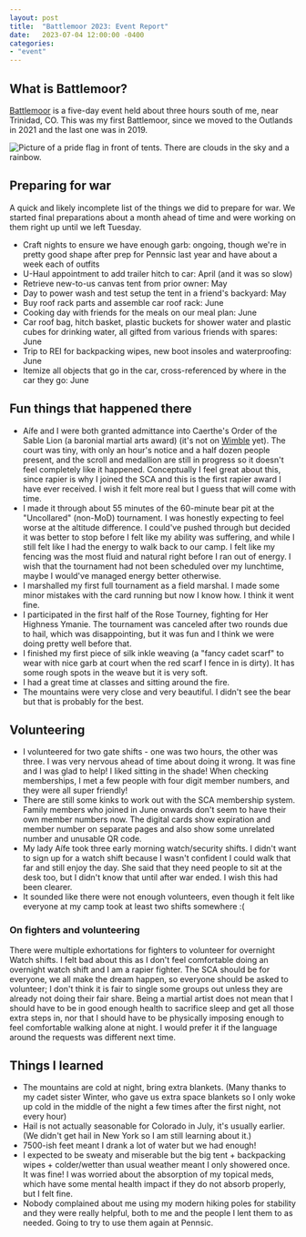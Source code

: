 ```yaml
---
layout: post
title:  "Battlemoor 2023: Event Report"
date:   2023-07-04 12:00:00 -0400
categories: 
- "event"
---
```


## What is Battlemoor? 


[Battlemoor](https://www.battlemoor.org/) is a five-day event held about three hours south of me, near Trinidad, CO. This was my first Battlemoor, since we moved to the Outlands in 2021 and the last one was in 2019.


![Picture of a pride flag in front of tents. There are clouds in the sky and a rainbow.]({{site.url}}{{site.baseurl}}/images/battlemoor-2023.jpg "The one picture I took")

## Preparing for war

A quick and likely incomplete list of the things we did to prepare for war. We started final preparations about a month ahead of time and were working on them right up until we left Tuesday.

* Craft nights to ensure we have enough garb: ongoing, though we're in pretty good shape after prep for Pennsic last year and have about a week each of outfits
* U-Haul appointment to add trailer hitch to car: April (and it was so slow)
* Retrieve new-to-us canvas tent from prior owner: May
* Day to power wash and test setup the tent in a friend's backyard: May
* Buy roof rack parts and assemble car roof rack: June
* Cooking day with friends for the meals on our meal plan: June
* Car roof bag, hitch basket, plastic buckets for shower water and plastic cubes for drinking water, all gifted from various friends with spares: June
* Trip to REI for backpacking wipes, new boot insoles and waterproofing: June
* Itemize all objects that go in the car, cross-referenced by where in the car they go: June

## Fun things that happened there

* Aífe and I were both granted admittance into Caerthe's Order of the Sable Lion (a baronial martial arts award) (it's not on [Wimble](http://wimble.outlandsheralds.org/by_single_award.php?AwardID=197) yet). The court was tiny, with only an hour's notice and a half dozen people present, and the scroll and medallion are still in progress so it doesn't feel completely like it happened. Conceptually I feel great about this, since rapier is why I joined the SCA and this is the first rapier award I have ever received. I wish it felt more real but I guess that will come with time.
* I made it through about 55 minutes of the 60-minute bear pit at the "Uncollared" (non-MoD) tournament. I was honestly expecting to feel worse at the altitude difference. I could've pushed through but decided it was better to stop before I felt like my ability was suffering, and while I still felt like I had the energy to walk back to our camp. I felt like my fencing was the most fluid and natural right before I ran out of energy. I wish that the tournament had not been scheduled over my lunchtime, maybe I would've managed energy better otherwise. 
* I marshalled my first full tournament as a field marshal. I made some minor mistakes with the card running but now I know how. I think it went fine. 
* I participated in the first half of the Rose Tourney, fighting for Her Highness Ymanie. The tournament was canceled after two rounds due to hail, which was disappointing, but it was fun and I think we were doing pretty well before that.
* I finished my first piece of silk inkle weaving (a "fancy cadet scarf" to wear with nice garb at court when the red scarf I fence in is dirty). It has some rough spots in the weave but it is very soft. 
* I had a great time at classes and sitting around the fire.
* The mountains were very close and very beautiful. I didn't see the bear but that is probably for the best. 


## Volunteering

* I volunteered for two gate shifts - one was two hours, the other was three. I was very nervous ahead of time about doing it wrong. It was fine and I was glad to help! I liked sitting in the shade! When checking memberships, I met a few people with four digit member numbers, and they were all super friendly! 
* There are still some kinks to work out with the SCA membership system. Family members who joined in June onwards don't seem to have their own member numbers now. The digital cards show expiration and member number on separate pages and also show some unrelated number and unusable QR code.
* My lady Aífe took three early morning watch/security shifts. I didn't want to sign up for a watch shift because I wasn't confident I could walk that far and still enjoy the day. She said that they need people to sit at the desk too, but I didn't know that until after war ended. I wish this had been clearer. 
* It sounded like there were not enough volunteers, even though it felt like everyone at my camp took at least two shifts somewhere :(

### On fighters and volunteering

There were multiple exhortations for fighters to volunteer for overnight Watch shifts. I felt bad about this as I don't feel comfortable doing an overnight watch shift and I am a rapier fighter. The SCA should be for everyone, we all make the dream happen, so everyone should be asked to volunteer; I don't think it is fair to single some groups out unless they are already not doing their fair share. Being a martial artist does not mean that I should have to be in good enough health to sacrifice sleep and get all those extra steps in, nor that I should have to be physically imposing enough to feel comfortable walking alone at night. I would prefer it if the language around the requests was different next time. 

## Things I learned

* The mountains are cold at night, bring extra blankets. (Many thanks to my cadet sister Winter, who gave us extra space blankets so I only woke up cold in the middle of the night a few times after the first night, not every hour)
* Hail is not actually seasonable for Colorado in July, it's usually earlier. (We didn't get hail in New York so I am still learning about it.) 
* 7500-ish feet meant I drank a lot of water but we had enough!
* I expected to be sweaty and miserable but the big tent + backpacking wipes + colder/wetter than usual weather meant I only showered once. It was fine! I was worried about the absorption of my topical meds, which have some mental health impact if they do not absorb properly, but I felt fine. 
* Nobody complained about me using my modern hiking poles for stability and they were really helpful, both to me and the people I lent them to as needed. Going to try to use them again at Pennsic. 
